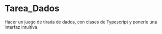 # Tarea_Dados
Hacer un juego de tirada de dados, con clases de Typescript y ponerle una interfaz intuitiva
